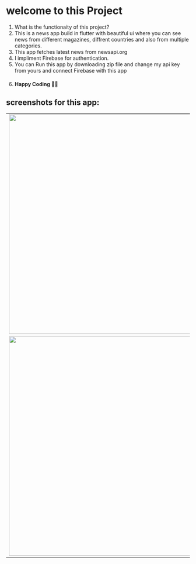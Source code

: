 <h1>welcome to this  Project</h1>

1) What is the functionaity of this project?
2) This is a news app build in flutter with beautiful ui where you can see news from different magazines, diffrent countries and also from multiple categories.
3) This app fetches latest news from newsapi.org
4) I impliment Firebase for authentication.
5) You can Run this app by downloading zip file and change my api key from yours and connect Firebase with this app
6) <h4>Happy Coding 🤗🤗</h4>

<h2>screenshots for this app:</h2>
 <table>
  <tr>
    <td><img src="https://user-images.githubusercontent.com/77438541/126981572-fd99bbad-f309-4a51-9b30-f4ad308dd026.png" width=500 height=600></td>
    <td><img src="https://user-images.githubusercontent.com/77438541/126981927-5f7964aa-b88e-43a1-94a3-973c0697891b.png" width=500 height=600></td>
    <td><img src="https://user-images.githubusercontent.com/77438541/126981617-09aaecdf-63ee-4b33-a94e-1f716510009e.png" width=500 height=600></td>
  </tr>
 <tr>
    <td><img src="https://user-images.githubusercontent.com/77438541/126981634-bd05656c-1f33-422e-b2c7-a5d791103b13.png" width=500 height=600></td>
    <td><img src="https://user-images.githubusercontent.com/77438541/126981648-e7035026-e5f6-44e4-9e23-3b6a3da1a257.png" width=500 height=600></td>
  </tr>
  </table>
  
 
  
   

   
     



